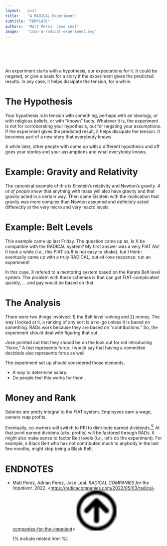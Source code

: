 ```yaml
---
layout:   post
title:    "A RADICAL Experiment"
subtitle: "TEMPLATE"
authors:  "Matt Perez, Jose Leal"
image:    "icon-a-radical-experiment.svg"
---
```


<div style="display:none;">
 <p>An experiment starts with a hypothesis, our expectations for it. It could be negated, or give a basis for a story if the experiment gives the predicted results. In any case, it helps dissipate the tension.</p>
</div>

<h1>&nbsp;</h1>
 <p>An experiment starts with a hypothesis, our expectations for it. It could be negated, or give a basis for a story if the experiment gives the predicted results. In any case, it helps dissipate the tension, for a while.</p>

<h1>The Hypothesis</h1>
 <p>Your hypothesis is in tension with something, perhaps with an ideology, or with religious beliefs, or with &ldquo;known&rdquo; facts. Whatever it is, the experiment is not for corroborating your hypothesis, but for negating your assumptions. If the experiment gives the predicted result, it helps dissipate the tension. It becomes part of a new story that <span class="_quotespan">everybody knows.</span></p>
 <p>A while later, other people with come up with a different hypothesis and off goes your stories and your assumptions and what <span class="_quotespan">everybody knows.</span></p>

<h1>Example: Gravity and Relativity</h1>
 <p>The canonical example of this is Einstein&rsquo;s relativity and Newton&rsquo;s gravity. <em>A ot of people knew</em> that anything with mass will also have gravity and that gravity acted in a certain way. Then came Eisntein with the implication that gravity was more complex than Newton assumed and definitely acted differectly at the very micro and very macro levels.</p>

<h1>Example: Belt Levels</h1>
 <p>This example came up last Friday. The question came up as, <span class="_quotespan">Is X be compatible with the <span class='_paradigm'>RADICAL</span> system?</span> My first answer was a very <span class='_paradigm'>FIAT</span> <em>No!</em> It took a while (<em>i.e.</em>, this <span class='_paradigm'>FIAT</span> stuff is not easy to shake), but I think I eventually came up with a truly <span class='_paradigm'>RADICAL</span>, out-of-love response: <span class="_quotespan">run an experiment!</span></p>
 <p>
  In this case, X refered to a mentoring system based on the Karate Belt level system. The problem with these schemes is that can get <span class='_paradigm'>FIAT<span>-complicated quickly, <span class="_quotespan">&hellip; and pay would be based on that.</span>
 </p>

<h1>The Analysis</h1>
 <p>There were two things involved: 1) the Belt level ranking and 2) money. The way I looked at it, a ranking of any sort is a no-go unless it is based on something. <span class='_paradigm'>RAD</span>s work because they are based on &ldquo;contributions.&rdquo; So, the experiment should deal with figuring that out.</p>
 <p>Jose pointed out that they should be on the look out for not introducing &ldquo;force,&rdquo; <span class="_quotespan">A test represents force.</span> I would say that having a committee decideds also represents force as well.</p>
 <p>The experiment set up should considered those elements,</p>
  <ul>
   <li>A way to determine salary.</li>
   <li>Do people feel this works for them.</li>
  </ul>

<h1>Money and Rank</h1>
 <p>Salaries are pretty integral to the <span class="_paradigm">FIAT</span> system. Employees earn a wage, owners reap profits.</p>
 <p>Eventually, co-owners will switch to PRI to distribute earned dividends.<a href="#en01"><sup id="bm01">&hairsp;&nabla;&hairsp;</sup></a> At that point earned dividens (<em>aka</em>, profits) will be factored through <span class="_paradigm">RAD</span>s. It might also make sense to factor Belt levels (<em>i.e.</em>, let&rsquo;s do the experiment). For example, a Black Belt who has not contributed much to anybody in the last few months, might stop being a Black Belt.</p>
 <p>

<h1 class="_section">ENDNOTES</h1>
 <ul>
  <li id="en01">
   <p class="_list-item">
    Matt Perez, Adrian Perez, Jose Leal.
    <em><span class="_paradigm">RADICAL COMPANIES</span> for the Impatient</em>.
    2022.
    &lt;<a href="https://radicacompanies.com/2022/05/03/radical-companies-for-the-impatient" target="_blank">https://radicacompanies.com/2022/05/03/radical-companies-for-the-impatient</a>&gt;
    <a class="_uparrow" href="#bm01"><img src="/assets/img/arrow-up-icon.png"></a>
   </p>
  </li>

{% include related.html %}